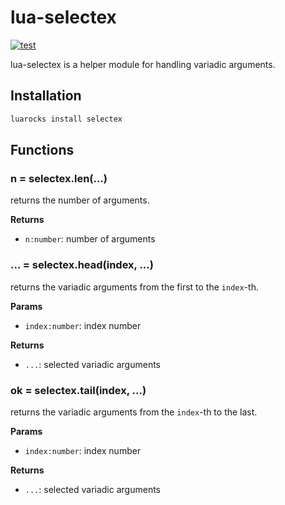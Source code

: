 # lua-selectex

[![test](https://github.com/mah0x211/lua-selectex/actions/workflows/test.yml/badge.svg)](https://github.com/mah0x211/lua-selectex/actions/workflows/test.yml)

lua-selectex is a helper module for handling variadic arguments.


## Installation

```sh
luarocks install selectex
```


## Functions

### n = selectex.len(...)

returns the number of arguments.


**Returns**

- `n:number`: number of arguments


### ... = selectex.head(index, ...)

returns the variadic arguments from the first to the `index`-th.

**Params**

- `index:number`: index number

**Returns**

- `...`: selected variadic arguments

    
### ok = selectex.tail(index, ...)

returns the variadic arguments from the `index`-th to the last.

**Params**

- `index:number`: index number

**Returns**

- `...`: selected variadic arguments
